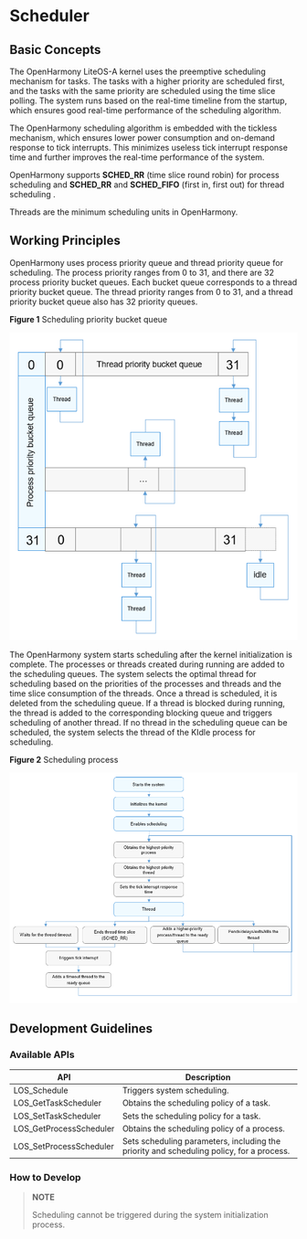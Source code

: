 # Scheduler


## Basic Concepts

The OpenHarmony LiteOS-A kernel uses the preemptive scheduling mechanism for tasks. The tasks with a higher priority are scheduled first, and the tasks with the same priority are scheduled using the time slice polling. The system runs based on the real-time timeline from the startup, which ensures good real-time performance of the scheduling algorithm.

The OpenHarmony scheduling algorithm is embedded with the tickless mechanism, which ensures lower power consumption and on-demand response to tick interrupts. This minimizes useless tick interrupt response time and further improves the real-time performance of the system.

OpenHarmony supports **SCHED_RR** (time slice round robin) for process scheduling and **SCHED_RR** and **SCHED_FIFO** (first in, first out) for thread scheduling .

Threads are the minimum scheduling units in OpenHarmony.


## Working Principles

OpenHarmony uses process priority queue and thread priority queue for scheduling. The process priority ranges from 0 to 31, and there are 32 process priority bucket queues. Each bucket queue corresponds to a thread priority bucket queue. The thread priority ranges from 0 to 31, and a thread priority bucket queue also has 32 priority queues.

**Figure 1** Scheduling priority bucket queue

![](figures/scheduling-priority-bucket-queue.png "scheduling-priority-bucket-queue")

The OpenHarmony system starts scheduling after the kernel initialization is complete. The processes or threads created during running are added to the scheduling queues. The system selects the optimal thread for scheduling based on the priorities of the processes and threads and the time slice consumption of the threads. Once a thread is scheduled, it is deleted from the scheduling queue. If a thread is blocked during running, the thread is added to the corresponding blocking queue and triggers scheduling of another thread. If no thread in the scheduling queue can be scheduled, the system selects the thread of the KIdle process for scheduling.

**Figure 2** Scheduling process

![](figures/scheduling-process.png "scheduling-process")


## Development Guidelines


### Available APIs

| API| Description|
| -------- | -------- |
| LOS_Schedule | Triggers system scheduling.|
| LOS_GetTaskScheduler | Obtains the scheduling policy of a task.|
| LOS_SetTaskScheduler | Sets the scheduling policy for a task.|
| LOS_GetProcessScheduler | Obtains the scheduling policy of a process.|
| LOS_SetProcessScheduler | Sets scheduling parameters, including the priority and scheduling policy, for a process.|


### How to Develop

> **NOTE**
>
> Scheduling cannot be triggered during the system initialization process.
